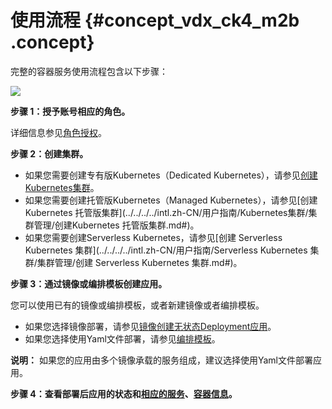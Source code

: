 # 使用流程 {#concept_vdx_ck4_m2b .concept}

完整的容器服务使用流程包含以下步骤：

![](http://static-aliyun-doc.oss-cn-hangzhou.aliyuncs.com/assets/img/15912/15572165197176_zh-CN.png)

**步骤 1：授予账号相应的角色。**

详细信息参见[角色授权](../../../../intl.zh-CN/用户指南/Kubernetes集群/授权管理/角色授权.md#)。

**步骤 2：创建集群。**

-   如果您需要创建专有版Kubernetes（Dedicated Kubernetes），请参见[创建Kubernetes集群](../../../../intl.zh-CN/用户指南/Kubernetes集群/集群管理/创建Kubernetes集群.md#)。
-   如果您需要创建托管版Kubernetes（Managed Kubernetes），请参见[创建Kubernetes 托管版集群](../../../../intl.zh-CN/用户指南/Kubernetes集群/集群管理/创建Kubernetes 托管版集群.md#)。
-   如果您需要创建Serverless Kubernetes，请参见[创建 Serverless Kubernetes 集群](../../../../intl.zh-CN/用户指南/Serverless Kubernetes 集群/集群管理/创建 Serverless Kubernetes 集群.md#)。

**步骤 3：通过镜像或编排模板创建应用。**

您可以使用已有的镜像或编排模板，或者新建镜像或者编排模板。

-   如果您选择镜像部署，请参见[镜像创建无状态Deployment应用](../../../../intl.zh-CN/用户指南/Kubernetes集群/应用管理/镜像创建无状态Deployment应用.md#)。
-   如果您选择使用Yaml文件部署，请参见[编排模板](../../../../intl.zh-CN/用户指南/Kubernetes集群/应用管理/通过编排模板创建Linux应用.md#)。

**说明：** 如果您的应用由多个镜像承载的服务组成，建议选择使用Yaml文件部署应用。

**步骤 4：查看部署后应用的状态和[相应的服务](../../../../intl.zh-CN/用户指南/Kubernetes集群/应用管理/查看服务.md#)、[容器信息](../../../../intl.zh-CN/用户指南/Kubernetes集群/应用管理/查看容器.md#)。**

